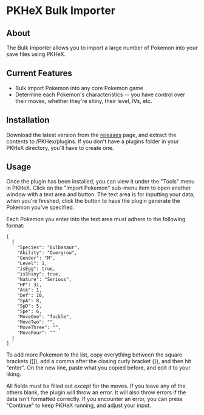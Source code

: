 # PKHeX Bulk Importer
## About
The Bulk Importer allows you to import a large number of Pokemon into your save files using PKHeX.

## Current Features
* Bulk import Pokemon into any core Pokemon game
* Determine each Pokemon's characteristics -- you have control over their moves, whether they're shiny, their level, IVs, etc.

## Installation
Download the latest version from the <a href="https://github.com/CDNRae/pkhex-bulk-importer/releases">releases</a> page, and extract the contents to /PKHex/plugins.  If you don't have a plugins folder in your PKHeX directory, you'll have to create one.

## Usage
Once the plugin has been installed, you can view it under the "Tools" menu in PKHeX.  Click on the "Import Pokemon" sub-menu item to open another window with a text area and button.  The text area is for inputting your data; when you're finished, click the button to have the plugin generate the Pokemon you've specified.

Each Pokemon you enter into the text area must adhere to the following format:

```
[
  {
    "Species": "Bulbasaur",
    "Ability": "Overgrow",
    "Gender": "M",
    "Level": 1,
    "isEgg": true,
    "isShiny": true,
    "Nature": "Serious",
    "HP": 31,
    "Atk": 1,
    "Def": 10,
    "SpA": 8,
    "SpD": 5,
    "Spe": 6,
    "MoveOne": "Tackle",
    "MoveTwo": "",
    "MoveThree": "",
    "MoveFour": ""
  }
]
```

To add more Pokemon to the list, copy everything between the square brackets ([]), add a comma after the closing curly bracket (}), and then hit "enter".  On the new line, paste what you copied before, and edit it to your liking.

All fields must be filled out _except_ for the moves.  If you leave any of the others blank, the plugin will throw an error.  It will also throw errors if the data isn't formatted correctly.  If you encounter an error, you can press "Continue" to keep PKHeX running, and adjust your input.
